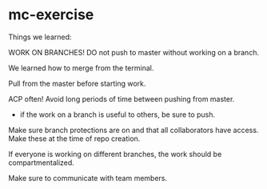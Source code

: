 # mc-exercise

Things we learned:

WORK ON BRANCHES! DO not push to master without working on a branch. 

We learned how to merge from the terminal.

Pull from the master before starting work. 

ACP often! Avoid long periods of time between pushing from master. 
- if the work on a branch is useful to others, be sure to push.

Make sure branch protections are on and that all collaborators have access. Make these at the time of repo creation.

If everyone is working on different branches, the work should be compartmentalized. 

Make sure to communicate with team members. 